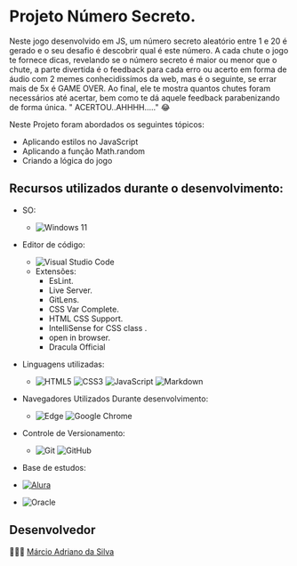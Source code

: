 # Projeto Número Secreto.

Neste jogo desenvolvido em JS, um número secreto aleatório entre 1 e 20 é gerado e o seu desafio é descobrir qual é este número. A cada chute o jogo te fornece dicas, revelando se o número secreto é maior ou menor que o chute, a parte divertida é o feedback para cada erro ou acerto em forma de áudio com 2 memes conhecidissímos da web, mas é o seguinte, se errar mais de 5x é GAME OVER. Ao final, ele te mostra quantos chutes foram necessários até acertar, bem como te dá aquele feedback parabenizando de forma única. " ACERTOU..AHHHH....." 😂 	

Neste Projeto foram abordados os seguintes tópicos:

-  Aplicando estilos no JavaScript
-  Aplicando a função Math.random
-  Criando a lógica do jogo

## Recursos utilizados durante o desenvolvimento:

-	SO:
	-	![Windows 11](https://img.shields.io/badge/Windows%2011-%230079d5.svg?style=for-the-badge&logo=Windows%2011&logoColor=white)

-	Editor de código:
	-	![Visual Studio Code](https://img.shields.io/badge/Visual%20Studio%20Code-0078d7.svg?style=for-the-badge&logo=visual-studio-code&logoColor=white)
	-	Extensões:
		-	EsLint.
		-	Live Server.
		-	GitLens.
		-	CSS Var Complete.
		-	HTML CSS Support.
		-	IntelliSense for CSS class .
		-	open in browser.
		-	Dracula Official		

-	Linguagens utilizadas:
	-	![HTML5](https://img.shields.io/badge/html5-%23E34F26.svg?style=for-the-badge&logo=html5&logoColor=white)	![CSS3](https://img.shields.io/badge/css3-%231572B6.svg?style=for-the-badge&logo=css3&logoColor=white)	![JavaScript](https://img.shields.io/badge/javascript-%23323330.svg?style=for-the-badge&logo=javascript&logoColor=%23F7DF1E)	![Markdown](https://img.shields.io/badge/markdown-%23000000.svg?style=for-the-badge&logo=markdown&logoColor=white)	

-	Navegadores Utilizados Durante desenvolvimento:
	-	![Edge](https://img.shields.io/badge/Edge-0078D7?style=for-the-badge&logo=Microsoft-edge&logoColor=white)	![Google Chrome](https://img.shields.io/badge/Google%20Chrome-4285F4?style=for-the-badge&logo=GoogleChrome&logoColor=white)	

-	Controle de Versionamento:
	-	![Git](https://img.shields.io/badge/git-%23F05033.svg?style=for-the-badge&logo=git&logoColor=white)	![GitHub](https://img.shields.io/badge/github-%23121011.svg?style=for-the-badge&logo=github&logoColor=white)

-	Base de estudos:
  - [![Alura]( https://img.shields.io/badge/-Alura-blue)](https://www.alura.com.br/)
    
  - ![Oracle](https://img.shields.io/badge/-Oracle-red?logo=oracle&logoColor=F80000&style=fot-the-badge)
## Desenvolvedor
🙋🏼‍♂️ [Márcio Adriano da Silva](https://www.linkedin.com/in/mads1974/)
